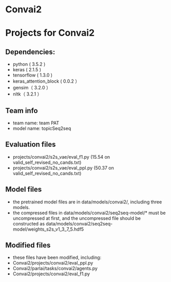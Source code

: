 # Convai2
Projects for Convai2
=================================================

Dependencies:
-------
  * python ( 3.5.2 )
  * keras ( 2.1.5 )
  * tensorflow ( 1.3.0 )
  * keras_attention_block ( 0.0.2 ）
  * gensim（ 3.2.0 ）
  * nltk（ 3.2.1 ）

Team info
-------
  * team name: team PAT
  * model name: topicSeq2seq

Evaluation files
-------
  * projects/convai2/s2s_vae/eval_f1.py (15.54 on valid_self_revised_no_cands.txt)
  * projects/convai2/s2s_vae/eval_ppl.py (50.37 on valid_self_revised_no_cands.txt)
 
Model files
-------
  * the pretrained model files are in data/models/convai2/, including three models.
  * the compressed files in data/models/convai2/seq2seq-model/* must be uncompressed at first, and the uncompressed file should be constructed as data/models/convai2/seq2seq-model/weights_s2s_v1_3_7_5.hdf5
  
Modified files
--------
  * these files have been modified, including:
  * Convai2/projects/convai2/eval_ppl.py
  * Convai2/parlai/tasks/convai2/agents.py
  * Convai2/projects/convai2/eval_f1.py
